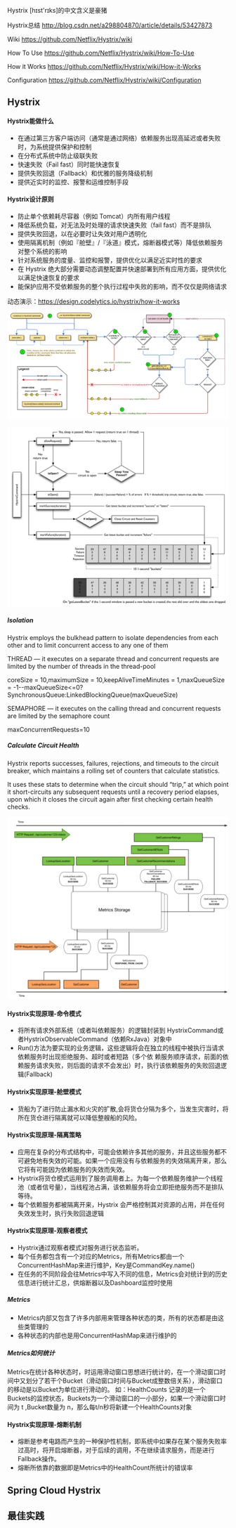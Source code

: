 Hystrix [hɪst'rɪks]的中文含义是豪猪

Hystrix总结
http://blog.csdn.net/a298804870/article/details/53427873

Wiki
https://github.com/Netflix/Hystrix/wiki

How To Use
https://github.com/Netflix/Hystrix/wiki/How-To-Use

How it Works
https://github.com/Netflix/Hystrix/wiki/How-it-Works

Configuration
https://github.com/Netflix/Hystrix/wiki/Configuration

## Hystrix

#### Hystrix能做什么
- 在通过第三方客户端访问（通常是通过网络）依赖服务出现高延迟或者失败时，为系统提供保护和控制
- 在分布式系统中防止级联失败
- 快速失败（Fail fast）同时能快速恢复
- 提供失败回退（Fallback）和优雅的服务降级机制
- 提供近实时的监控、报警和运维控制手段

#### Hystrix设计原则
- 防止单个依赖耗尽容器（例如 Tomcat）内所有用户线程
- 降低系统负载，对无法及时处理的请求快速失败（fail fast）而不是排队
- 提供失败回退，以在必要时让失效对用户透明化
- 使用隔离机制（例如『舱壁』/『泳道』模式，熔断器模式等）降低依赖服务对整个系统的影响
- 针对系统服务的度量、监控和报警，提供优化以满足近实时性的要求
- 在 Hystrix 绝大部分需要动态调整配置并快速部署到所有应用方面，提供优化以满足快速恢复的要求
- 能保护应用不受依赖服务的整个执行过程中失败的影响，而不仅仅是网络请求

动态演示：https://design.codelytics.io/hystrix/how-it-works

![](img/spring.cloud.hystrix.command.flow.png)

![](img/spring.cloud.hystrix.breaker.png)

##### Isolation
Hystrix employs the bulkhead pattern to isolate dependencies from each other and to limit concurrent access to any one of them

THREAD — it executes on a separate thread and concurrent requests are limited by the number of threads in the thread-pool

  coreSize = 10,maximumSize = 10,keepAliveTimeMinutes = 1,maxQueueSize = -1--maxQueueSize<=0?SynchronousQueue:LinkedBlockingQueue(maxQueueSize)

SEMAPHORE — it executes on the calling thread and concurrent requests are limited by the semaphore count

  maxConcurrentRequests=10

##### Calculate Circuit Health
Hystrix reports successes, failures, rejections, and timeouts to the circuit breaker, which maintains a rolling set of counters that calculate statistics.

It uses these stats to determine when the circuit should “trip,” at which point it short-circuits any subsequent requests until a recovery period elapses,
upon which it closes the circuit again after first checking certain health checks.

![](img/spring.cloud.hystrix.metrics.png)

#### Hystrix实现原理-命令模式
- 将所有请求外部系统（或者叫依赖服务）的逻辑封装到 HystrixCommand或者HystrixObservableCommand（依赖RxJava）对象中
- Run()方法为要实现的业务逻辑，这些逻辑将会在独立的线程中被执行当请求依赖服务时出现拒绝服务、超时或者短路（多个依
赖服务顺序请求，前面的依赖服务请求失败，则后面的请求不会发出）时，执行该依赖服务的失败回退逻辑(Fallback)

#### Hystrix实现原理-舱壁模式
- 货船为了进行防止漏水和火灾的扩散,会将货仓分隔为多个，当发生灾害时，将所在货仓进行隔离就可以降低整艘船的风险。
#### Hystrix实现原理-隔离策略


- 应用在复杂的分布式结构中，可能会依赖许多其他的服务，并且这些服务都不可避免地有失效的可能。如果一个应用没有与依赖服务的失效隔离开来，那么它将有可能因为依赖服务的失效而失效。
- Hystrix将货仓模式运用到了服务调用者上。为每一个依赖服务维护一个线程池（或者信号量），当线程池占满，该依赖服务将会立即拒绝服务而不是排队等待。
- 每个依赖服务都被隔离开来，Hystrix 会严格控制其对资源的占用，并在任何失效发生时，执行失败回退逻辑
#### Hystrix实现原理-观察者模式
- Hystrix通过观察者模式对服务进行状态监听。
- 每个任务都包含有一个对应的Metrics，所有Metrics都由一个ConcurrentHashMap来进行维护，Key是CommandKey.name()
- 在任务的不同阶段会往Metrics中写入不同的信息，Metrics会对统计到的历史信息进行统计汇总，供熔断器以及Dashboard监控时使用
##### Metrics
- Metrics内部又包含了许多内部用来管理各种状态的类，所有的状态都是由这些类管理的
- 各种状态的内部也是用ConcurrentHashMap来进行维护的
##### Metrics如何统计
Metrics在统计各种状态时，时运用滑动窗口思想进行统计的，在一个滑动窗口时间中又划分了若干个Bucket（滑动窗口时间与Bucket成整数倍关系），滑动窗口的移动是以Bucket为单位进行滑动的。
如：HealthCounts 记录的是一个Buckets的监控状态，Buckets为一个滑动窗口的一小部分，如果一个滑动窗口时间为 t ,Bucket数量为 n，那么每t/n秒将新建一个HealthCounts对象
#### Hystrix实现原理-熔断机制
- 熔断是参考电路而产生的一种保护性机制，即系统中如果存在某个服务失败率过高时，将开启熔断器，对于后续的调用，不在继续请求服务，而是进行Fallback操作。
- 熔断所依靠的数据即是Metrics中的HealthCount所统计的错误率
####

## Spring Cloud Hystrix


## 最佳实践